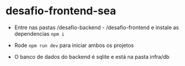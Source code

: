 # desafio-frontend-sea

* Entre nas pastas /desafio-backend - /desafio-frontend e instale as dependencias `npm i`

* Rode `npm run dev` para iniciar ambos os projetos

* O banco de dados do backend é sqlite e está na pasta infra/db